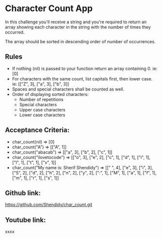 # Character Count App
In this challenge you'll receive a string and you're required to return an array showing each character in the string with the number of times they occurred.

The array should be sorted in descending order of number of occurrences.

## Rules
- If nothing (nil) is passed to your function return an array containing 0. ie: [0]
- For characters with the same count, list capitals first, then lower case. ie: [["Z", 3], ["a", 3], ["b", 3]]
- Spaces and special characters shall be counted as well.
- Order of displaying sorted characters:
  - Number of repetitions
  - Special characters
  - Upper case characters
  - Lower case characters

## Acceptance Criteria:
- char_count(nil) => [0]
- char_count("A") => [["A", 1]]
- char_count("abacab") => [["a", 3], ["b", 2], ["c", 1]]
- char_count("ilovetocode") => [["o", 3], ["e", 2], ["c", 1], ["d", 1], ["i", 1], ["l", 1], ["t", 1], ["v", 1]]
- char_count("My name is: Sherif Shendidy") => [[" ", 4], ["e", 3], ["i", 3], ["S", 2], ["d", 2], ["h", 2], ["n", 2], ["y", 2], [":", 1], ["M", 1], ["a", 1], ["f", 1], ["m", 1], ["r", 1], ["s", 1]]

## Github link:
https://github.com/Shendidy/char_count.git

## Youtube link:
xxxx